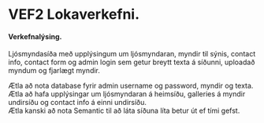 # VEF2 Lokaverkefni.

#### Verkefnalýsing.
Ljósmyndasíða með upplýsingum um ljósmyndaran, myndir til sýnis, contact info, contact form og admin login sem getur breytt texta á síðunni, uploadað myndum og fjarlægt myndir.

Ætla að nota database fyrir admin username og password, myndir og texta.
Ætla að hafa upplýsingar um ljósmyndaran á heimsíðu, galleries á myndir undirsíðu og contact info á einni undirsíðu.<br>
Ætla kanski að nota Semantic til að láta síðuna líta betur út ef tími gefst.<br>


